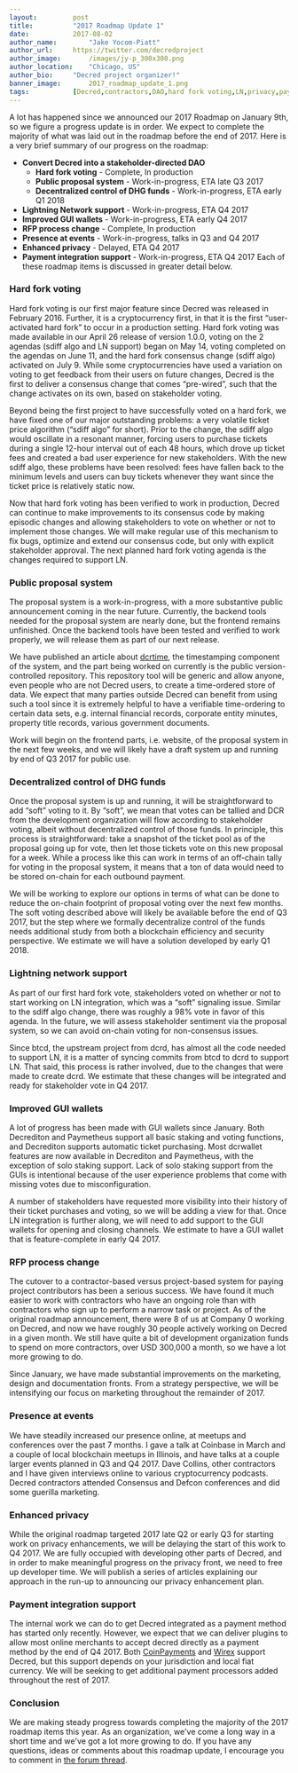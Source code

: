 ```yaml
---
layout:			post
title:			"2017 Roadmap Update 1"
date:			2017-08-02
author_name:		"Jake Yocom-Piatt"
author_url:		https://twitter.com/decredproject
author_image:		/images/jy-p_300x300.png
author_location:	"Chicago, US"
author_bio:		"Decred project organizer!"
banner_image:		2017_roadmap_update_1.png
tags:			[Decred,contractors,DAO,hard fork voting,LN,privacy,payment]
---
```


A lot has happened since we announced our 2017 Roadmap on January 9th, so we figure a progress update is in order.  We expect to complete the majority of what was laid out in the roadmap before the end of 2017.  Here is a very brief summary of our progress on the roadmap:

+ **Convert Decred into a stakeholder-directed DAO** 
	+ **Hard fork voting** - Complete, In production
	+ **Public proposal system** - Work-in-progress, ETA late Q3 2017
	+ **Decentralized control of DHG funds** - Work-in-progress, ETA early Q1 2018
+ **Lightning Network support** - Work-in-progress, ETA Q4 2017
+ **Improved GUI wallets** - Work-in-progress, ETA early Q4 2017
+ **RFP process change** - Complete, In production
+ **Presence at events** - Work-in-progress, talks in Q3 and Q4 2017
+ **Enhanced privacy** - Delayed, ETA Q4 2017
+ **Payment integration support** - Work-in-progress, ETA Q4 2017
Each of these roadmap items is discussed in greater detail below.

<!--more-->

### Hard fork voting 

Hard fork voting is our first major feature since Decred was released in February 2016. Further, it is a cryptocurrency first, in that it is the first “user-activated hard fork” to occur in a production setting.  Hard fork voting was made available in our April 26 release of version 1.0.0, voting on the 2 agendas (sdiff algo and LN support) began on May 14, voting completed on the agendas on June 11, and the hard fork consensus change (sdiff algo) activated on July 9.  While some cryptocurrencies have used a variation on voting to get feedback from their users on future changes, Decred is the first to deliver a consensus change that comes “pre-wired”, such that the change activates on its own, based on stakeholder voting.

Beyond being the first project to have successfully voted on a hard fork, we have fixed one of our major outstanding problems: a very volatile ticket price algorithm (“sdiff algo” for short).  Prior to the change, the sdiff algo would oscillate in a resonant manner, forcing users to purchase tickets during a single 12-hour interval out of each 48 hours, which drove up ticket fees and created a bad user experience for new stakeholders.  With the new sdiff algo, these problems have been resolved: fees have fallen back to the minimum levels and users can buy tickets whenever they want since the ticket price is relatively static now.

Now that hard fork voting has been verified to work in production, Decred can continue to make improvements to its consensus code by making episodic changes and allowing stakeholders to vote on whether or not to implement those changes.  We will make regular use of this mechanism to fix bugs, optimize and extend our consensus code, but only with explicit stakeholder approval.  The next planned  hard fork voting agenda is the changes required to support LN.

### Public proposal system 

The proposal system is a work-in-progress, with a more substantive public announcement coming in the near future.  Currently, the backend tools needed for the proposal system are nearly done, but the frontend remains unfinished.  Once the backend tools have been tested and verified to work properly, we will release them as part of our next release.

We have published an article about [dcrtime](https://github.com/decred/dcrtime), the timestamping component of the system, and the part being worked on currently is the public version-controlled repository.  This repository tool will be generic and allow anyone, even people who are not Decred users, to create a time-ordered store of data.  We expect that many parties outside Decred can benefit from using such a tool since it is extremely helpful to have a verifiable time-ordering to certain data sets, e.g. internal financial records, corporate entity minutes, property title records, various government documents.

Work will begin on the frontend parts, i.e. website, of the proposal system in the next few weeks, and we will likely have a draft system up and running by end of Q3 2017 for public use.

### Decentralized control of DHG funds 

Once the proposal system is up and running, it will be straightforward to add “soft” voting to it.  By “soft”, we mean that votes can be tallied and DCR from the development organization will flow according to stakeholder voting, albeit without decentralized control of those funds.  In principle, this process is straightforward: take a snapshot of the ticket pool as of the proposal going up for vote, then let those tickets vote on this new proposal for a week.  While a process like this can work in terms of an off-chain tally for voting in the proposal system, it means that a ton of data would need to be stored on-chain for each outbound payment.

We will be working to explore our options in terms of what can be done to reduce the on-chain footprint of proposal voting over the next few months.  The soft voting described above will likely be available before the end of Q3 2017, but the step where we formally decentralize control of the funds needs additional study from both a blockchain efficiency and security perspective.  We estimate we will have a solution developed by early Q1 2018.

### Lightning network support

As part of our first hard fork vote, stakeholders voted on whether or not to start working on LN integration, which was a “soft” signaling issue.  Similar to the sdiff algo change, there was roughly a 98% vote in favor of this agenda.  In the future, we will assess stakeholder sentiment via the proposal system, so we can avoid on-chain voting for non-consensus issues.

Since btcd, the upstream project from dcrd, has almost all the code needed to support LN, it is a matter of syncing commits from btcd to dcrd to support LN.  That said, this process is rather involved, due to the changes that were made to create dcrd.  We estimate that these changes will be integrated and ready for stakeholder vote in Q4 2017.

### Improved GUI wallets

A lot of progress has been made with GUI wallets since January.  Both Decrediton and Paymetheus support all basic staking and voting functions, and Decrediton supports automatic ticket purchasing.  Most dcrwallet features are now available in Decrediton and Paymetheus, with the exception of solo staking support.  Lack of solo staking support from the GUIs is intentional because of the user experience problems that come with missing votes due to misconfiguration.

A number of stakeholders have requested more visibility into their history of their ticket purchases and voting, so we will be adding a view for that.  Once LN integration is further along, we will need to add support to the GUI wallets for opening and closing channels.  We estimate to have a GUI wallet that is feature-complete in early Q4 2017.

### RFP process change 

The cutover to a contractor-based versus project-based system for paying project contributors has been a serious success.  We have found it much easier to work with contractors who have an ongoing role than with contractors who sign up to perform a narrow task or project.  As of the original roadmap announcement, there were 8 of us at Company 0 working on Decred, and now we have roughly 30 people actively working on Decred in a given month.  We still have quite a bit of development organization funds to spend on more contractors, over USD 300,000 a month, so we have a lot more growing to do.

Since January, we have made substantial improvements on the marketing, design and documentation fronts.  From a strategy perspective, we will be intensifying our focus on marketing throughout the remainder of 2017.

### Presence at events 

We have steadily increased our presence online, at meetups and conferences over the past 7 months.  I gave a talk at Coinbase in March and a couple of local blockchain meetups in Illinois, and have talks at a couple larger events planned in Q3 and Q4 2017.  Dave Collins, other contractors and I have given interviews online to various cryptocurrency podcasts.  Decred contractors attended Consensus and Defcon conferences and did some guerilla marketing.

### Enhanced privacy 

While the original roadmap targeted 2017 late Q2 or early Q3 for starting work on privacy enhancements, we will be delaying the start of this work to Q4 2017.  We are fully occupied with developing other parts of Decred, and in order to make meaningful progress on the privacy front, we need to free up developer time.  We will publish a series of articles explaining our approach in the run-up to announcing our privacy enhancement plan.

### Payment integration support

The internal work we can do to get Decred integrated as a payment method has started only recently.  However, we expect that we can deliver plugins to allow most online merchants to accept decred directly as a payment method by the end of Q4 2017.  Both [CoinPayments](https://www.coinpayments.net/) and [Wirex](https://wirexapp.com) support Decred, but this support depends on your jurisdiction and local fiat currency.  We will be seeking to get additional payment processors added throughout the rest of 2017.

### Conclusion

We are making steady progress towards completing the majority of the 2017 roadmap items this year.  As an organization, we've come a long way in a short time and we've got a lot more growing to do. If you have any questions, ideas or comments about this roadmap update, I encourage you to comment in [the forum thread](https://forum.decred.org/threads/2017-roadmap-update-1.5491/).
